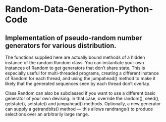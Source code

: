 # Random-Data-Generation-Python-Code

##  Implementation of pseudo-random number generators for various distribution. 

The functions supplied here are actually bound methods of a hidden instance of the random.Random class. You can instantiate your own instances of Random to get generators that don’t share state. This is especially useful for multi-threaded programs, creating a different instance of Random for each thread, and using the jumpahead() method to make it likely that the generated sequences seen by each thread don’t overlap.

Class Random can also be subclassed if you want to use a different basic generator of your own devising: in that case, override the random(), seed(), getstate(), setstate() and jumpahead() methods. Optionally, a new generator can supply a getrandbits() method — this allows randrange() to produce selections over an arbitrarily large range.
